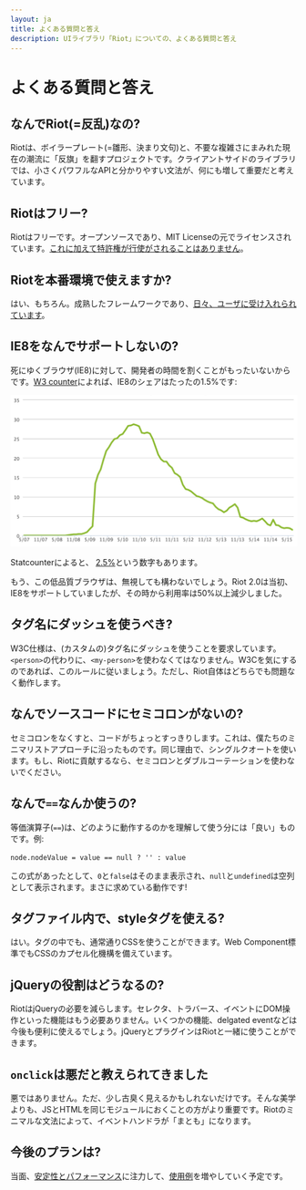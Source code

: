 ```yaml
---
layout: ja
title: よくある質問と答え
description: UIライブラリ「Riot」についての、よくある質問と答え
---
```


# よくある質問と答え

## なんでRiot(=反乱)なの?
Riotは、ボイラープレート(=雛形、決まり文句)と、不要な複雑さにまみれた現在の潮流に「反旗」を翻すプロジェクトです。クライアントサイドのライブラリでは、小さくパワフルなAPIと分かりやすい文法が、何にも増して重要だと考えています。


## Riotはフリー?
Riotはフリーです。オープンソースであり、MIT Licenseの元でライセンスされています。[これに加えて特許権が行使がされることはありません](https://github.com/facebook/react/blob/master/PATENTS)。


## Riotを本番環境で使えますか?
はい、もちろん。成熟したフレームワークであり、[日々、ユーザに受け入れられています](https://twitter.com/search?q=riotjs)。

## IE8をなんでサポートしないの?
死にゆくブラウザ(IE8)に対して、開発者の時間を割くことがもったいないからです。[W3 counter](http://www.w3counter.com/trends)によれば、IE8のシェアはたったの1.5%です:

![](/img/ie8-trend.png)

Statcounterによると、 [2.5%](http://gs.statcounter.com/#browser_version_partially_combined-ww-monthly-201408-201507)という数字もあります。

もう、この低品質ブラウザは、無視しても構わないでしょう。Riot 2.0は当初、IE8をサポートしていましたが、その時から利用率は50%以上減少しました。


## タグ名にダッシュを使うべき?
W3C仕様は、(カスタムの)タグ名にダッシュを使うことを要求しています。`<person>`の代わりに、`<my-person>`を使わなくてはなりません。W3Cを気にするのであれば、このルールに従いましょう。ただし、Riot自体はどちらでも問題なく動作します。


## なんでソースコードにセミコロンがないの?
セミコロンをなくすと、コードがちょっとすっきりします。これは、僕たちのミニマリストアプローチに沿ったものです。同じ理由で、シングルクオートを使います。もし、Riotに貢献するなら、セミコロンとダブルコーテーションを使わないでください。

## なんで`==`なんか使うの?
等価演算子(`==`)は、どのように動作するのかを理解して使う分には「良い」ものです。例:

`node.nodeValue = value == null ? '' : value`

この式があったとして、`0`と`false`はそのまま表示され、`null`と`undefined`は空列として表示されます。まさに求めている動作です!


## タグファイル内で、styleタグを使える?
はい。タグの中でも、通常通りCSSを使うことができます。Web Component標準でもCSSのカプセル化機構を備えています。


## jQueryの役割はどうなるの?
RiotはjQueryの必要を減らします。セレクタ、トラバース、イベントにDOM操作といった機能はもう必要ありません。いくつかの機能、delgated eventなどは今後も便利に使えるでしょう。jQueryとプラグインはRiotと一緒に使うことができます。


## `onclick`は悪だと教えられてきました
悪ではありません。ただ、少し古臭く見えるかもしれないだけです。そんな美学よりも、JSとHTMLを同じモジュールにおくことの方がより重要です。Riotのミニマルな文法によって、イベントハンドラが「まとも」になります。

## 今後のプランは?

当面、[安定性とパフォーマンス](https://github.com/riot/riot/issues)に注力して、[使用例](https://github.com/riot/examples)を増やしていく予定です。
